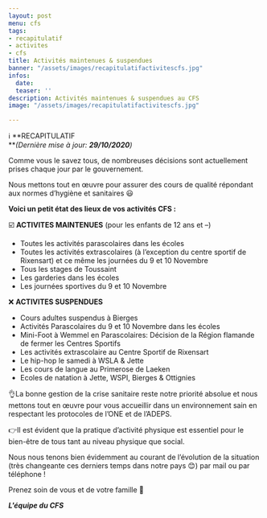 ```yaml
---
layout: post
menu: cfs
tags:
- recapitulatif
- activites
- cfs
title: Activités maintenues & suspendues
banner: "/assets/images/recapitulatifactivitescfs.jpg"
infos:
  date: 
  teaser: ''
description: Activités maintenues & suspendues au CFS
image: "/assets/images/recapitulatifactivitescfs.jpg"

---
```

ℹ️ **RECAPITULATIF  
\**_(Dernière mise à jour: **29/10/2020**)_

Comme vous le savez tous, de nombreuses décisions sont actuellement prises chaque jour par le gouvernement.

Nous mettons tout en œuvre pour assurer des cours de qualité répondant aux normes d’hygiène et sanitaires 😃

**Voici un petit état des lieux de vos activités CFS :**

☑️ **ACTIVITES MAINTENUES** (pour les enfants de 12 ans et –)

* Toutes les activités parascolaires dans les écoles
* Toutes les activités extrascolaires (à l’exception du centre sportif de Rixensart) et ce même les journées du 9 et 10 Novembre
* Tous les stages de Toussaint
* Les garderies dans les écoles
* Les journées sportives du 9 et 10 Novembre

❌ **ACTIVITES SUSPENDUES**

* Cours adultes suspendus à Bierges
* Activités Parascolaires du 9 et 10 Novembre dans les écoles
* Mini-Foot à Wemmel en Parascolaires: Décision de la Région flamande de fermer les Centres Sportifs
* Les activités extrascolaire au Centre Sportif de Rixensart
* Le hip-hop le samedi à WSLA & Jette
* Les cours de langue au Primerose de Laeken
* Ecoles de natation à Jette, WSPI, Bierges & Ottignies

👌La bonne gestion de la crise sanitaire reste notre priorité absolue et nous mettons tout en œuvre pour vous accueillir dans un environnement sain en respectant les protocoles de l’ONE et de l’ADEPS.

👉Il est évident que la pratique d’activité physique est essentiel pour le bien-être de tous tant au niveau physique que social.

Nous nous tenons bien évidemment au courant de l’évolution de la situation (très changeante ces derniers temps dans notre pays 😊) par mail ou par téléphone !

Prenez soin de vous et de votre famille 🥰

**_L'équipe du CFS_**